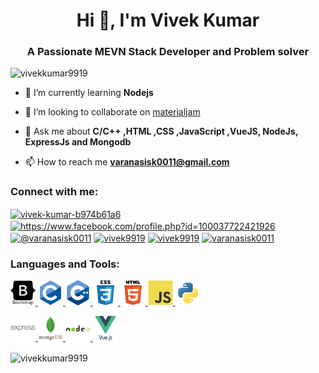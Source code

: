 

<!---
vivekkumar9919/vivekkumar9919 is a ✨ special ✨ repository because its `README.md` (this file) appears on your GitHub profile.
You can click the Preview link to take a look at your changes.
--->
<h1 align="center">Hi 👋, I'm Vivek Kumar</h1>
<h3 align="center">A Passionate MEVN Stack Developer and Problem solver</h3>

<p align="left"> <img src="https://komarev.com/ghpvc/?username=vivekkumar9919&label=Profile%20views&color=0e75b6&style=flat" alt="vivekkumar9919" /> </p>

<!-- - 🔭 I’m currently working on [materialjam](http://materialjam187.epizy.com/) -->

- 🌱 I’m currently learning **Nodejs**

- 👯 I’m looking to collaborate on [materialjam](http://materialjam187.epizy.com/)

- 💬 Ask me about **C/C++ ,HTML ,CSS ,JavaScript ,VueJS, NodeJs, ExpressJs and Mongodb**

- 📫 How to reach me **varanasisk0011@gmail.com**

<h3 align="left">Connect with me:</h3>
<p align="left">
<a href="https://linkedin.com/in/vivek-kumar-b974b61a6" target="blank"><img align="center" src="https://raw.githubusercontent.com/rahuldkjain/github-profile-readme-generator/master/src/images/icons/Social/linked-in-alt.svg" alt="vivek-kumar-b974b61a6" height="30" width="40" /></a>
<a href="https://fb.com/https://www.facebook.com/profile.php?id=100037722421926" target="blank"><img align="center" src="https://raw.githubusercontent.com/rahuldkjain/github-profile-readme-generator/master/src/images/icons/Social/facebook.svg" alt="https://www.facebook.com/profile.php?id=100037722421926" height="30" width="40" /></a>
<a href="https://www.hackerrank.com/varanasisk0011" target="blank"><img align="center" src="https://raw.githubusercontent.com/rahuldkjain/github-profile-readme-generator/master/src/images/icons/Social/hackerrank.svg" alt="@varanasisk0011" height="30" width="40" /></a>
  <a href="https://www.codechef.com/users/vivek9919" target="blank"><img align="center" src="https://cdn.jsdelivr.net/npm/simple-icons@3.1.0/icons/codechef.svg" alt="vivek9919" height="30" width="40" /></a>
<a href="https://www.leetcode.com/vivek9919" target="blank"><img align="center" src="https://raw.githubusercontent.com/rahuldkjain/github-profile-readme-generator/master/src/images/icons/Social/leet-code.svg" alt="vivek9919" height="30" width="40" /></a>
<a href="https://auth.geeksforgeeks.org/user/varanasisk0011" target="blank"><img align="center" src="https://raw.githubusercontent.com/rahuldkjain/github-profile-readme-generator/master/src/images/icons/Social/geeks-for-geeks.svg" alt="varanasisk0011" height="30" width="40" /></a>
</p>

<h3 align="left">Languages and Tools:</h3>
<p align="left"> <a href="https://getbootstrap.com" target="_blank" rel="noreferrer"> <img src="https://raw.githubusercontent.com/devicons/devicon/master/icons/bootstrap/bootstrap-plain-wordmark.svg" alt="bootstrap" width="40" height="40"/> </a> <a href="https://www.cprogramming.com/" target="_blank" rel="noreferrer"> <img src="https://raw.githubusercontent.com/devicons/devicon/master/icons/c/c-original.svg" alt="c" width="40" height="40"/> </a> <a href="https://www.w3schools.com/cpp/" target="_blank" rel="noreferrer"> <img src="https://raw.githubusercontent.com/devicons/devicon/master/icons/cplusplus/cplusplus-original.svg" alt="cplusplus" width="40" height="40"/> </a> <a href="https://www.w3schools.com/css/" target="_blank" rel="noreferrer"> <img src="https://raw.githubusercontent.com/devicons/devicon/master/icons/css3/css3-original-wordmark.svg" alt="css3" width="40" height="40"/> </a> <a href="https://www.w3.org/html/" target="_blank" rel="noreferrer"> <img src="https://raw.githubusercontent.com/devicons/devicon/master/icons/html5/html5-original-wordmark.svg" alt="html5" width="40" height="40"/> </a> <a href="https://developer.mozilla.org/en-US/docs/Web/JavaScript" target="_blank" rel="noreferrer"> <img src="https://raw.githubusercontent.com/devicons/devicon/master/icons/javascript/javascript-original.svg" alt="javascript" width="40" height="40"/> </a> <a href="https://www.python.org" target="_blank" rel="noreferrer"> <img src="https://raw.githubusercontent.com/devicons/devicon/master/icons/python/python-original.svg" alt="python" width="40" height="40"/> </a>
<p align="left"> <a href="https://expressjs.com" target="_blank" rel="noreferrer"> <img src="https://raw.githubusercontent.com/devicons/devicon/master/icons/express/express-original-wordmark.svg" alt="express" width="40" height="40"/> </a> <a href="https://www.mongodb.com/" target="_blank" rel="noreferrer"> <img src="https://raw.githubusercontent.com/devicons/devicon/master/icons/mongodb/mongodb-original-wordmark.svg" alt="mongodb" width="40" height="40"/> </a> <a href="https://nodejs.org" target="_blank" rel="noreferrer"> <img src="https://raw.githubusercontent.com/devicons/devicon/master/icons/nodejs/nodejs-original-wordmark.svg" alt="nodejs" width="40" height="40"/> </a> <a href="https://vuejs.org/" target="_blank" rel="noreferrer"> <img src="https://raw.githubusercontent.com/devicons/devicon/master/icons/vuejs/vuejs-original-wordmark.svg" alt="vuejs" width="40" height="40"/> </a> </
</p>


<p><img align="center" src="https://github-readme-stats.vercel.app/api/top-langs?username=vivekkumar9919&show_icons=true&locale=en&layout=compact" alt="vivekkumar9919" /></p>
